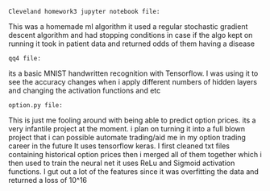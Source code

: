     Cleveland homework3 jupyter notebook file:

This was a homemade ml algorithm it used a regular stochastic gradient descent algorithm and had stopping conditions in case if the algo kept on running
it took in patient data and returned odds of them having a disease



    qq4 file:

its a basic MNIST handwritten recognition with Tensorflow. I was using it to see the accuracy changes when i apply different numbers of hidden layers and 
changing the activation functions and etc




    option.py file:

This is just me fooling around with being able to predict option prices. its a very infantile project at the moment. i plan on turning it into a full blown project that i can possible automate trading/aid me in my option trading career in the future
It uses tensorflow keras. I first cleaned txt files containing historical option prices then i merged all of them together which i then used to train the neural net
it uses ReLu and Sigmoid activation functions. 
I gut out a lot of the features since it was overfitting the data and returned a loss of 10^16 
